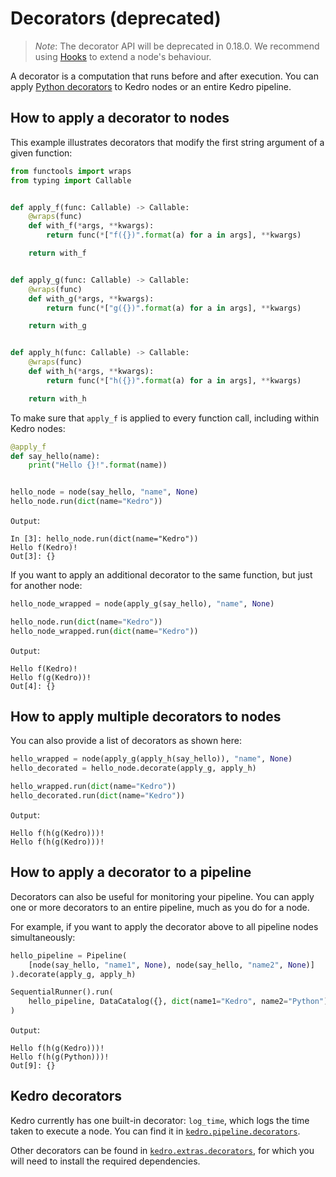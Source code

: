 # Decorators (deprecated)

> _Note_: The decorator API will be deprecated in 0.18.0. We recommend using [Hooks](./02_hooks.md#use-hooks-to-extend-a-node-s-behaviour) to extend a node's behaviour.

A decorator is a computation that runs before and after execution. You can apply [Python decorators](https://wiki.python.org/moin/PythonDecorators) to Kedro nodes or an entire Kedro pipeline.

## How to apply a decorator to nodes

This example illustrates decorators that modify the first string argument of a given function:

```python
from functools import wraps
from typing import Callable


def apply_f(func: Callable) -> Callable:
    @wraps(func)
    def with_f(*args, **kwargs):
        return func(*["f({})".format(a) for a in args], **kwargs)

    return with_f


def apply_g(func: Callable) -> Callable:
    @wraps(func)
    def with_g(*args, **kwargs):
        return func(*["g({})".format(a) for a in args], **kwargs)

    return with_g


def apply_h(func: Callable) -> Callable:
    @wraps(func)
    def with_h(*args, **kwargs):
        return func(*["h({})".format(a) for a in args], **kwargs)

    return with_h
```

To make sure that `apply_f` is applied to every function call, including within Kedro nodes:

```python
@apply_f
def say_hello(name):
    print("Hello {}!".format(name))


hello_node = node(say_hello, "name", None)
hello_node.run(dict(name="Kedro"))
```

`Output`:

```console
In [3]: hello_node.run(dict(name="Kedro"))
Hello f(Kedro)!
Out[3]: {}
```

If you want to apply an additional decorator to the same function, but just for another node:

```python
hello_node_wrapped = node(apply_g(say_hello), "name", None)

hello_node.run(dict(name="Kedro"))
hello_node_wrapped.run(dict(name="Kedro"))
```

`Output`:

```console
Hello f(Kedro)!
Hello f(g(Kedro))!
Out[4]: {}
```

## How to apply multiple decorators to nodes

You can also provide a list of decorators as shown here:

```python
hello_wrapped = node(apply_g(apply_h(say_hello)), "name", None)
hello_decorated = hello_node.decorate(apply_g, apply_h)

hello_wrapped.run(dict(name="Kedro"))
hello_decorated.run(dict(name="Kedro"))
```

`Output`:

```console
Hello f(h(g(Kedro)))!
Hello f(h(g(Kedro)))!
```

## How to apply a decorator to a pipeline

Decorators can also be useful for monitoring your pipeline. You can apply one or more decorators to an entire pipeline, much as you do for a node.

For example, if you want to apply the decorator above to all pipeline nodes simultaneously:

```python
hello_pipeline = Pipeline(
    [node(say_hello, "name1", None), node(say_hello, "name2", None)]
).decorate(apply_g, apply_h)

SequentialRunner().run(
    hello_pipeline, DataCatalog({}, dict(name1="Kedro", name2="Python"))
)
```

`Output`:

```console
Hello f(h(g(Kedro)))!
Hello f(h(g(Python)))!
Out[9]: {}
```

## Kedro decorators

Kedro currently has one built-in decorator: `log_time`, which logs the time taken to execute a node. You can find it in [`kedro.pipeline.decorators`](/kedro.pipeline.decorators.log_time).

Other decorators can be found in [`kedro.extras.decorators`](/kedro.extras.decorators), for which you will need to install the required dependencies.
